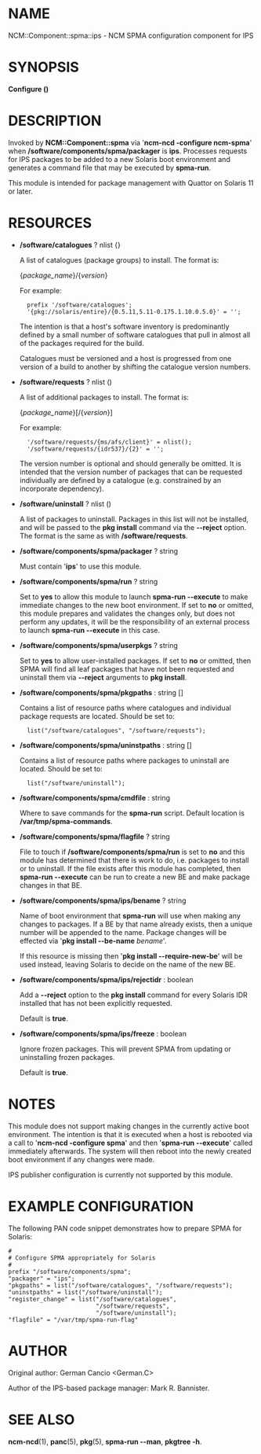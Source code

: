 # NAME

NCM::Component::spma::ips - NCM SPMA configuration component for IPS

# SYNOPSIS

**Configure ()**

# DESCRIPTION

Invoked by **NCM::Component::spma** via '**ncm-ncd -configure ncm-spma**' when
**/software/components/spma/packager** is **ips**.  Processes requests for
IPS packages to be added to a new Solaris boot environment and generates a
command file that may be executed by **spma-run**.

This module is intended for package management with Quattor on Solaris 11
or later.

# RESOURCES

- **/software/catalogues** ? nlist {}

    A list of catalogues (package groups) to install.  The format is:

    {_package\_name_}/{_version_}

    For example:

        prefix '/software/catalogues';
        '{pkg://solaris/entire}/{0.5.11,5.11-0.175.1.10.0.5.0}' = '';

    The intention is that a host's software inventory is predominantly defined
    by a small number of software catalogues that pull in almost all of the
    packages required for the build.

    Catalogues must be versioned and a host is progressed from one version
    of a build to another by shifting the catalogue version numbers.

- **/software/requests** ? nlist ()

    A list of additional packages to install.  The format is:

    {_package\_name_}\[/{_version_}\]

    For example:

        '/software/requests/{ms/afs/client}' = nlist();
        '/software/requests/{idr537}/{2}' = '';

    The version number is optional and should generally be omitted.  It is
    intended that the version number of packages that can be requested individually
    are defined by a catalogue (e.g. constrained by an incorporate dependency).

- **/software/uninstall** ? nlist ()

    A list of packages to uninstall.  Packages in this list will not be installed,
    and will be passed to the **pkg install** command via the **--reject** option.
    The format is the same as with **/software/requests**.

- **/software/components/spma/packager** ? string

    Must contain '**ips**' to use this module.

- **/software/components/spma/run** ? string

    Set to **yes** to allow this module to launch **spma-run --execute** to make
    immediate changes to the new boot environment.  If set to **no** or omitted,
    this module prepares and validates the changes only, but does not perform
    any updates, it will be the responsibility of an external process to launch
    **spma-run --execute** in this case.

- **/software/components/spma/userpkgs** ? string

    Set to **yes** to allow user-installed packages.  If set to **no** or omitted,
    then SPMA will find all leaf packages that have not been requested and
    uninstall them via **--reject** arguments to **pkg install**.

- **/software/components/spma/pkgpaths** : string \[\]

    Contains a list of resource paths where catalogues and individual package
    requests are located.  Should be set to:

        list("/software/catalogues", "/software/requests");

- **/software/components/spma/uninstpaths** : string \[\]

    Contains a list of resource paths where packages to uninstall are located.
    Should be set to:

        list("/software/uninstall");

- **/software/components/spma/cmdfile** : string

    Where to save commands for the **spma-run** script.  Default location
    is **/var/tmp/spma-commands**.

- **/software/components/spma/flagfile** ? string

    File to touch if **/software/components/spma/run** is set to **no** and this
    module has determined that there is work to do, i.e. packages to install or
    to uninstall.  If the file exists after this module has completed, then
    **spma-run --execute** can be run to create a new BE and make package changes
    in that BE.

- **/software/components/spma/ips/bename** ? string

    Name of boot environment that **spma-run** will use when making any
    changes to packages.  If a BE by that name already exists, then a
    unique number will be appended to the name.  Package changes will
    be effected via '**pkg install --be-name** _bename_'.

    If this resource is missing then '**pkg install --require-new-be**' will be used
    instead, leaving Solaris to decide on the name of the new BE.

- **/software/components/spma/ips/rejectidr** : boolean

    Add a **--reject** option to the **pkg install** command for every Solaris IDR
    installed that has not been explicitly requested.

    Default is **true**.

- **/software/components/spma/ips/freeze** : boolean

    Ignore frozen packages.  This will prevent SPMA from updating or uninstalling
    frozen packages.

    Default is **true**.

# NOTES

This module does not support making changes in the currently active boot
environment.  The intention is that it is executed when a host is rebooted
via a call to '**ncm-ncd -configure spma**' and then '**spma-run --execute**'
called immediately afterwards.  The system will then reboot into the
newly created boot environment if any changes were made.

IPS publisher configuration is currently not supported by this module.

# EXAMPLE CONFIGURATION

The following PAN code snippet demonstrates how to prepare SPMA for
Solaris:

    #
    # Configure SPMA appropriately for Solaris
    #
    prefix "/software/components/spma";
    "packager" = "ips";
    "pkgpaths" = list("/software/catalogues", "/software/requests");
    "uninstpaths" = list("/software/uninstall");
    "register_change" = list("/software/catalogues",
                             "/software/requests",
                             "/software/uninstall");
    "flagfile" = "/var/tmp/spma-run-flag"

# AUTHOR

Original author: German Cancio <German.C>

Author of the IPS-based package manager: Mark R. Bannister.

# SEE ALSO

**ncm-ncd**(1), **panc**(5), **pkg**(5), **spma-run --man**, **pkgtree -h**.
